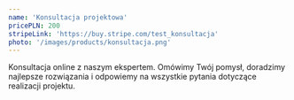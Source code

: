 ```yaml
---
name: 'Konsultacja projektowa'
pricePLN: 200
stripeLink: 'https://buy.stripe.com/test_konsultacja'
photo: '/images/products/konsultacja.png'
---
```


Konsultacja online z naszym ekspertem. Omówimy Twój pomysł, doradzimy najlepsze rozwiązania i odpowiemy na wszystkie pytania dotyczące realizacji projektu.
